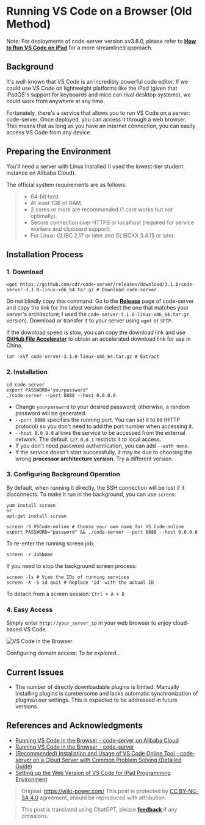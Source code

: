 # Running VS Code on a Browser (Old Method)

Note: For deployments of code-server version ≥v3.8.0, please refer to [**How to Run VS Code on iPad**](https://wiki-power.com/如何在iPad上运行VSCode) for a more streamlined approach.

## Background

It's well-known that VS Code is an incredibly powerful code editor. If we could use VS Code on lightweight platforms like the iPad (given that iPadOS's support for keyboards and mice can rival desktop systems), we could work from anywhere at any time.

Fortunately, there's a service that allows you to run VS Code on a server: code-server. Once deployed, you can access it through a web browser. This means that as long as you have an internet connection, you can easily access VS Code from any device.

## Preparing the Environment

You'll need a server with Linux installed (I used the lowest-tier student instance on Alibaba Cloud).

The official system requirements are as follows:

> - 64-bit host.
> - At least 1GB of RAM.
> - 2 cores or more are recommended (1 core works but not optimally).
> - Secure connection over HTTPS or localhost (required for service workers and clipboard support).
> - For Linux: GLIBC 2.17 or later and GLIBCXX 3.4.15 or later.

## Installation Process

### 1. Download

```shell
wget https://github.com/cdr/code-server/releases/download/3.1.0/code-server-3.1.0-linux-x86_64.tar.gz # Download code-server
```

Do not blindly copy this command. Go to the [**Release**](https://github.com/cdr/code-server/releases) page of code-server and copy the link for the latest version (select the one that matches your server's architecture; I used the `code-server-3.1.0-linux-x86_64.tar.gz` version). Download or transfer it to your server using `wget` or `SFTP`.

If the download speed is slow, you can copy the download link and use [**GitHub File Accelerator**](https://gh.api.99988866.xyz/) to obtain an accelerated download link for use in China.

```shell
tar -xvf code-server-3.1.0-linux-x86_64.tar.gz # Extract
```

### 2. Installation

```shell
cd code-server
export PASSWORD="yourpassword"
./code-server --port 8888 --host 0.0.0.0
```

- Change `yourpassword` to your desired password; otherwise, a random password will be generated.
- `--port 8888` specifies the running port. You can set it to `80` (HTTP protocol) so you don't need to add the port number when accessing it.
- `--host 0.0.0.0` allows the service to be accessed from the external network. The default `127.0.0.1` restricts it to local access.
- If you don't need password authentication, you can add `--auth none`.
- If the service doesn't start successfully, it may be due to choosing the wrong **processor architecture version**. Try a different version.

### 3. Configuring Background Operation

By default, when running it directly, the SSH connection will be lost if it disconnects. To make it run in the background, you can use `screen`:

```shell
yum install screen
or
apt-get install screen
```

```shell
screen -S VSCode-online # Choose your own name for VS Code-online
export PASSWORD="password" && ./code-server --port 8888 --host 0.0.0.0
```

To re-enter the running screen job:

```shell
screen -r JobName
```

If you need to stop the background screen process:

```shell
screen -ls # View the IDs of running services
screen -X -S id quit # Replace 'id' with the actual ID
```

To detach from a screen session: `Ctrl + A + D`

### 4. Easy Access

Simply enter `http://your_server_ip` in your web browser to enjoy cloud-based VS Code.

![VS Code in the Browser](https://img.wiki-power.com/d/wiki-media/img/20200413181001.jpg)

Configuring domain access: _To be explored..._

## Current Issues

- The number of directly downloadable plugins is limited. Manually installing plugins is cumbersome and lacks automatic synchronization of plugins/user settings. This is expected to be addressed in future versions.

## References and Acknowledgments

- [Running VS Code in the Browser - code-server on Alibaba Cloud](https://copyfuture.com/blogs-details/20200405045150018h4edt0f4q8486jq)
- [Running VS Code in the Browser - code-server](https://segmentfault.com/a/1190000022267386)
- [(Recommended) Installation and Usage of VS Code Online Tool - code-server on a Cloud Server with Common Problem Solving (Detailed Guide)](https://blog.csdn.net/Granery/article/details/90415636)
- [Setting up the Web Version of VS Code for iPad Programming Environment](https://blog.icodef.com/2019/11/17/1670)

> Original: <https://wiki-power.com/>
> This post is protected by [CC BY-NC-SA 4.0](https://creativecommons.org/licenses/by/4.0/deed.en) agreement, should be reproduced with attribution.

> This post is translated using ChatGPT, please [**feedback**](https://github.com/linyuxuanlin/Wiki_MkDocs/issues/new) if any omissions.
